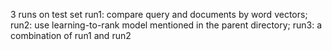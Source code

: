 
3 runs on test set
run1: compare query and documents by word vectors;
run2: use learning-to-rank model mentioned in the parent directory;
run3: a combination of run1 and run2
